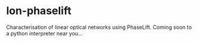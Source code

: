 # lon-phaselift
Characterisation of linear optical networks using PhaseLift. Coming soon to a python interpreter near you...
